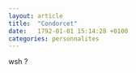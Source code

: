 ```yaml
---
layout: article
title:  "Condorcet"
date:   1792-01-01 15:14:28 +0100
categories: personnalites
---
```

wsh ?